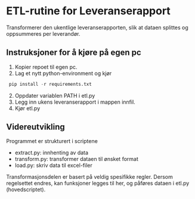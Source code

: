 # ETL-rutine for Leveranserapport

Transformerer den ukentlige leveranserapporten, slik at dataen splittes og oppsummeres per leverandør. 

## Instruksjoner for å kjøre på egen pc

1. Kopier repoet til egen pc. 
2. Lag et nytt python-environment og kjør 
```python
 pip install -r requirements.txt
 ```
2. Oppdater variablen PATH i etl.py
3. Legg inn ukens leveranserapport i mappen innfil. 
4. Kjør etl.py

## Videreutvikling

Programmet er strukturert i scriptene

* extract.py: innhenting av data
* transform.py: transformer dataen til ønsket format
* load.py: skriv data til excel-filer

Transformasjonsdelen er basert på veldig spesifikke regler. Dersom regelsettet endres, kan funksjoner legges til her, og påføres dataen i etl.py (hovedscriptet). 